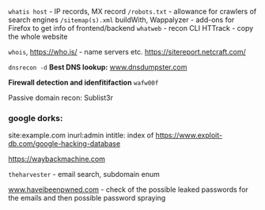`whatis host` - IP records, MX record
`/robots.txt` - allowance for crawlers of search engines
`/sitemap(s).xml` 
buildWith, Wappalyzer -  add-ons for Firefox to get info of frontend/backend
`whatweb` - recon CLI
HTTrack - copy the whole website

`whois`, https://who.is/ - name servers etc.
https://sitereport.netcraft.com/

`dnsrecon -d` 
**Best DNS lookup:**
www.dnsdumpster.com

**Firewall detection and idenfitifaction**
`wafw00f` 

Passive domain recon:
Sublist3r 

### google dorks:
site:example.com inurl:admin
intitle: index of 
https://www.exploit-db.com/google-hacking-database

https://waybackmachine.com

`theharvester` - email search, subdomain enum

www.haveibeenpwned.com - check of the possible leaked passwords for the emails and then possible password spraying